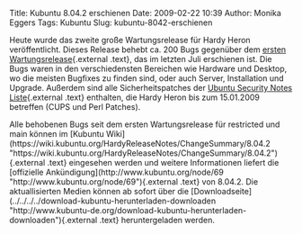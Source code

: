 Title: Kubuntu 8.04.2 erschienen
Date: 2009-02-22 10:39
Author: Monika Eggers
Tags: Kubuntu
Slug: kubuntu-8042-erschienen

Heute wurde das zweite große Wartungsrelease für Hardy Heron
veröffentlicht. Dieses Release behebt ca. 200 Bugs gegenüber dem [ersten
Wartungsrelease](../../../../nachrichten/kubuntu/kubuntu-8-04-1-erstes-grosses-update-fuer-den-robusten-reiher "http://www.kubuntu-de.org/nachrichten/kubuntu/kubuntu-8-04-1-erstes-grosses-update-fuer-den-robusten-reiher"){.external
.text}, das im letzten Juli erschienen ist. Die Bugs waren in den
verschiedensten Bereichen wie Hardware und Desktop, wo die meisten
Bugfixes zu finden sind, oder auch Server, Installation und Upgrade.
Außerdem sind alle Sicherheitspatches der [Ubuntu Security Notes
Liste](http://www.ubuntu.com/usn "http://www.ubuntu.com/usn"){.external
.text} enthalten, die Hardy Heron bis zum 15.01.2009 betreffen (CUPS und
Perl Patches).

</p>
Alle behobenen Bugs seit dem ersten Wartungsrelease für restricted und
main können im [Kubuntu
Wiki](https://wiki.kubuntu.org/HardyReleaseNotes/ChangeSummary/8.04.2 "https://wiki.kubuntu.org/HardyReleaseNotes/ChangeSummary/8.04.2"){.external
.text} eingesehen werden und weitere Informationen liefert die
[offizielle
Ankündigung](http://www.kubuntu.org/node/69 "http://www.kubuntu.org/node/69"){.external
.text} von 8.04.2. Die aktuallisierten Medien können ab sofort über die
[Downloadseite](../../../../download-kubuntu-herunterladen-downloaden "http://www.kubuntu-de.org/download-kubuntu-herunterladen-downloaden"){.external
.text} heruntergeladen werden.

</p>
<!--break--><!--break-->
